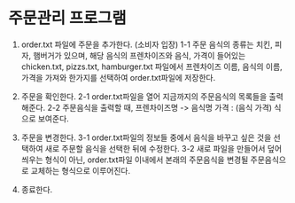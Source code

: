 # 주문관리 프로그램
1. order.txt 파일에 주문을 추가한다. (소비자 입장)
1-1 주문 음식의 종류는 치킨, 피자, 햄버거가 있으며, 해당 음식의 프렌차이즈와 음식, 가격이 들어있는 chicken.txt, pizzs.txt, hamburger.txt 파일에서 프렌차이즈 이름, 음식의 이름, 가격을 가져와 한가지를 선택하여 order.txt파일에 저장한다.

2. 주문을 확인한다.
2-1 order.txt파일을 열어 지금까지의 주문음식의 목록들을 출력해준다. 
2-2 주문음식을 출력할 때, 프렌차이즈명 -> 음식명 가격 : (음식 가격) 식으로 보여준다.

3. 주문을 변경한다.
3-1 order.txt파일의 정보들 중에서 음식을 바꾸고 싶은 것을 선택하여 새로 주문할 음식을 선택한 뒤에 수정한다.
3-2 새로 파일을 만들어서 덮어씌우는 형식이 아닌, order.txt파일 이내에서 본래의 주문음식을 변경될 주문음식으로 교체하는 형식으로 이루어진다.

4. 종료한다.

